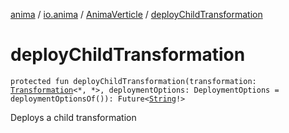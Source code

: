 [anima](../../index.md) / [io.anima](../index.md) / [AnimaVerticle](index.md) / [deployChildTransformation](./deploy-child-transformation.md)

# deployChildTransformation

`protected fun deployChildTransformation(transformation: `[`Transformation`](../../io.anima.transform/-transformation/index.md)`<*, *>, deploymentOptions: DeploymentOptions = deploymentOptionsOf()): Future<`[`String`](https://kotlinlang.org/api/latest/jvm/stdlib/kotlin/-string/index.html)`!>`

Deploys a child transformation

